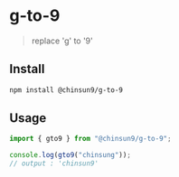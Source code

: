 # g-to-9

> replace 'g' to '9'

## Install

```sh terminal
npm install @chinsun9/g-to-9
```

## Usage

```js example
import { gto9 } from "@chinsun9/g-to-9";

console.log(gto9("chinsung"));
// output : 'chinsun9'
```
